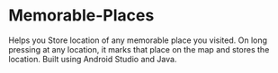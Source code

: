 # Memorable-Places
Helps you Store location of any memorable place you visited.
On long pressing at any location, it marks that place on the map and stores the location.
Built using Android Studio and Java.
